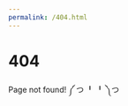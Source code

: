 ```yaml
---
permalink: /404.html
---
```


<h1 class="text-center font-bold text-zinc-950 dark:text-zinc-50 text-8xl mt-20">404</h1>
<p class="text-center text-zinc-500 text-xl font-medium my-4">Page not found!  ༼ つ ╹ ╹ ༽つ</p>
